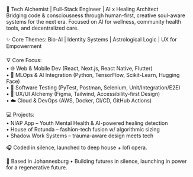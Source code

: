 🔮 Tech Alchemist | Full-Stack Engineer | AI x Healing Architect  
Bridging code & consciousness through human-first, creative soul-aware systems for the next era. Focused on AI for wellness, community health tools, and decentralized care.

✨ Core Themes: Bio-AI | Identity Systems | Astrological Logic | UX for Empowerment

🜃 Core Focus:  
• 🌐 Web & Mobile Dev (React, Next.js, React Native, Flutter)  
• 🤖 MLOps & AI Integration (Python, TensorFlow, Scikit-Learn, Hugging Face)  
• 🧪 Software Testing (PyTest, Postman, Selenium, Unit/Integration/E2E)  
• 🎨 UX/UI Alchemy (Figma, Tailwind, Accessibility-first Design)  
• ☁️ Cloud & DevOps (AWS, Docker, CI/CD, GitHub Actions)

💻 Projects:  
• NIAP App – Youth Mental Health & AI-powered healing detection  
• House of Rotunda – fashion-tech fusion w/ algorithmic sizing  
• Shadow Work Systems – trauma-aware design meets tech

🎧 Coded in silence, launched to deep house + lofi opera.

📍 Based in Johannesburg • Building futures in silence, launching in power for a regenerative future.


<!--
**Sir-Poeksie/Sir-Poeksie** is a ✨ _special_ ✨ repository because its `README.md` (this file) appears on your GitHub profile.
• Centralized Patient DB – secure data infra for health orgs  
## Hi there 👋
Here are some ideas to get you started:

- 🔭 I’m currently working on ...
- 🌱 I’m currently learning ...
- 👯 I’m looking to collaborate on ...
- 🤔 I’m looking for help with ...
- 💬 Ask me about ...
- 📫 How to reach me: ...
- 😄 Pronouns: ...
- ⚡ Fun fact: ...

[![Sir Poeksie's GitHub stats](https://github-readme-stats.vercel.app/api?username=Sir-Poeksie)](https://github.com/Sir-Poeksie/github-readme-stats)-->
